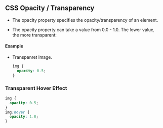 ## **CSS Opacity / Transparency**
- The opacity property specifies the opacity/transparency of an element.

- The opacity property can take a value from 0.0 - 1.0. The lower value, the more transparent:

####  Example
- Transpanret Image.
  ```css
  img {
    opacity: 0.5;
  }
  ```
### Transparent Hover Effect

  ```css
  img {
    opacity: 0.5;
  }
  img:hover {
    opacity: 1.0;
  }
  ```